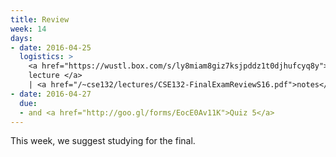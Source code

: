 ```yaml
---
title: Review
week: 14
days:
- date: 2016-04-25
  logistics: >
    <a href="https://wustl.box.com/s/ly8miam8giz7ksjpddz1t0djhufcyq8y">
    lecture </a>
    | <a href="/~cse132/lectures/CSE132-FinalExamReviewS16.pdf">notes</a>
- date: 2016-04-27
  due:
  - and <a href="http://goo.gl/forms/EocE0Av11K">Quiz 5</a>
---
```


This week, we suggest studying for the final.
